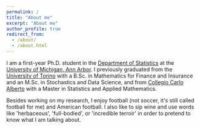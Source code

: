 ```yaml
---
permalink: /
title: "About me"
excerpt: "About me"
author_profile: true
redirect_from: 
  - /about/
  - /about.html
---
```


I am a first-year Ph.D. student in the [Department of Statistics](https://lsa.umich.edu/stats) at the [University of Michigan, Ann Arbor](https://umich.edu/). I previously graduated from the [University of Torino](https://www.unito.it/) with a B.Sc. in Mathematics for Finance and Insurance and an M.Sc. in Stochastics and Data Science, and from [Collegio Carlo Alberto](https://www.carloalberto.org/) with a Master in Statistics and Applied Mathematics. 

Besides working on my research, I enjoy football (not soccer, it's still called football for me) and American football. I also like to sip wine and use words like 'herbaceous', 'full-bodied', or 'incredible terroir' in order to pretend to know what I am talking about.
